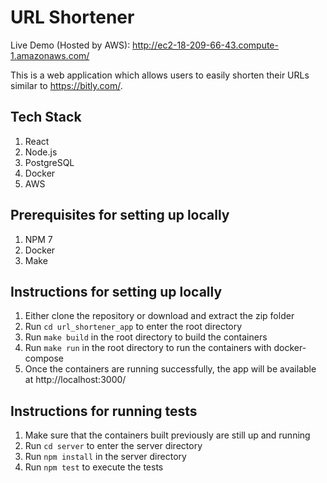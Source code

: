 # URL Shortener

Live Demo (Hosted by AWS): http://ec2-18-209-66-43.compute-1.amazonaws.com/

This is a web application which allows users to easily shorten their URLs similar to https://bitly.com/.

## Tech Stack

1. React
2. Node.js
3. PostgreSQL
4. Docker
5. AWS

## Prerequisites for setting up locally

1. NPM 7
2. Docker
3. Make

## Instructions for setting up locally

1. Either clone the repository or download and extract the zip folder
2. Run `cd url_shortener_app` to enter the root directory
3. Run `make build` in the root directory to build the containers
4. Run `make run` in the root directory to run the containers with docker-compose
5. Once the containers are running successfully, the app will be available at http://localhost:3000/

## Instructions for running tests

1. Make sure that the containers built previously are still up and running
2. Run `cd server` to enter the server directory
3. Run `npm install` in the server directory
4. Run `npm test` to execute the tests
